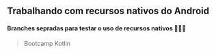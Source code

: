 ## Trabalhando com recursos nativos do Android


#### Branches sepradas para testar o uso de recursos nativos 👨🏽‍💻

> Bootcamp Kotlin
